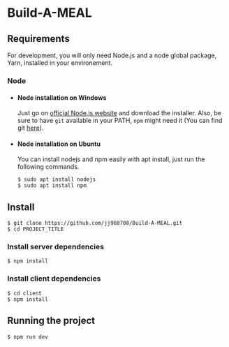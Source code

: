 # Build-A-MEAL
## Requirements

For development, you will only need Node.js and a node global package, Yarn, installed in your environement.

### Node
- #### Node installation on Windows

  Just go on [official Node.js website](https://nodejs.org/) and download the installer.
Also, be sure to have `git` available in your PATH, `npm` might need it (You can find git [here](https://git-scm.com/)).

- #### Node installation on Ubuntu

  You can install nodejs and npm easily with apt install, just run the following commands.

      $ sudo apt install nodejs
      $ sudo apt install npm
      
## Install

    $ git clone https://github.com/jj960708/Build-A-MEAL.git
    $ cd PROJECT_TITLE

### Install server dependencies
    $ npm install

### Install client dependencies
    $ cd client
    $ npm install

    
 ## Running the project

    $ npm run dev
    
